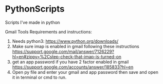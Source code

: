 # PythonScripts
Scripts I've made in python


Gmail Tools Requirements and instructions:
1. Needs python3: https://www.python.org/downloads/
2. Make sure imap is enabled in gmail following these instructions
  https://support.google.com/mail/answer/7126229?hl=en#zippy=%2Cstep-check-that-imap-is-turned-on
3. get an app password if you have 2 factor enabled in gmail
  https://support.google.com/accounts/answer/185833?hl=en
4. Open py file and enter your gmail and app password then save and open it in terminal or cmd to run.
